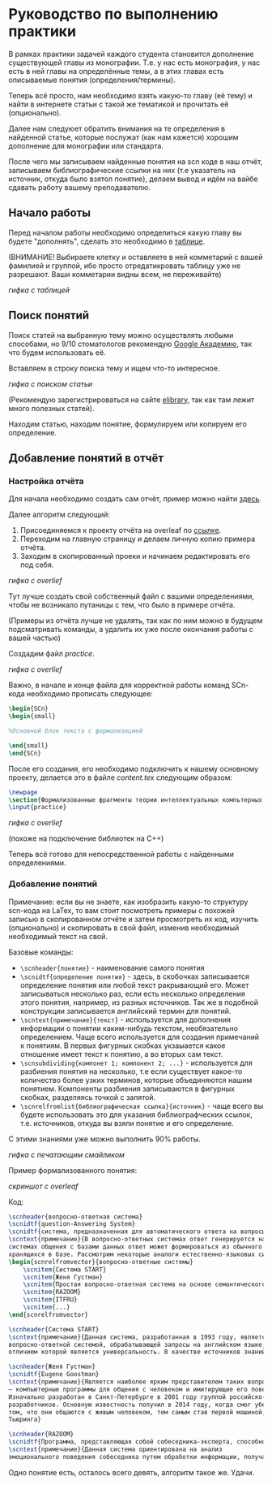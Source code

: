 # Руководство по выполнению практики
В рамках практики задачей каждого студента становится дополнение существующей главы из монографии. Т.е. у нас есть монография, у нас есть в ней главы на определённые темы, а в этих главах есть описываемые понятия (определения/термины).

Теперь всё просто, нам необходимо взять какую-то главу (её тему) и найти в интернете статьи с такой же тематикой и прочитать её (опционально).

Далее нам следуюет обратить внимания на те определения в найденной статье, которые послужат (как нам кажется) хорошим дополнение для монографии или стандарта.

После чего мы записываем найденные понятия на scn коде в наш отчёт, записываем библиографические ссылки на них (т.е указатель на источник, откуда было взятол понятие), делаем вывод и идём на вайбе сдавать работу вашему преподавателю.

## Начало работы
Перед началом работы необходимо определиться какую главу вы будете "дополнять", сделать это необходимо в [таблице](https://docs.google.com/spreadsheets/d/1xcR9IC5qsCP4gtq0eL4nDYyJ7BdNZp_Fi16MQDGd4e4/edit#gid=2081981130).

(ВНИМАНИЕ! Выбираете клетку и оставляете в ней комметарий с вашей фамилией и группой, ибо просто отредатикровать таблицу уже не разрешают. Ваши комметарии видны всем, не переживайте)

*гифка с таблицей*

## Поиск понятий

Поиск статей на выбранную тему можно осуществлять любыми способами, но 9/10 стоматологов рекомендую [Google Академию](https://scholar.google.com/), так что будем использовать её.

Вставляем в строку поиска тему и ищем что-то интересное.

*гифка с поиском статьи*

(Рекомендую зарегистрироваться на сайте [elibrary](https://www.elibrary.ru/defaultx.asp?), так как там лежит много полезных статей).

Находим статью, находим понятие, формулируем или копируем его определение.

## Добавление понятий в отчёт
### Настройка отчёта
Для начала необходимо создать сам отчёт, пример можно найти [здесь](https://www.overleaf.com/read/cjtjbmnbgqrh#6a9cb3).

Далее алгоритм следующий:

1. Присоединяемся к проекту отчёта на overleaf по [ссылке](https://www.overleaf.com/read/cjtjbmnbgqrh#6a9cb3).
2. Переходим на главную страницу и делаем личную копию примера отчёта.
3. Заходим в скопированный проеки и начинаем редактировать его под себя.

*гифка с overlief*

Тут лучше создать свой собственный файл с вашими определениями, чтобы не возникало путаницы с тем, что было в примере отчёта.

(Примеры из отчёта лучше не удалять, так как по ним можно в будущем подсматривать команды, а удалить их уже после окончания работы с вашей частью)

Создадим файл *practice*.

*гифка с overlief*

Важно, в начале и конце файла для корректной работы команд SCn-кода необходимо прописать следующее:
```LaTex
\begin{SCn}
\begin{small}

%Основной блок текста с формализацией

\end{small}
\end{SCn}
```

После его создания, его необходимо подключить к нашему основному проекту, делается это в файле *content.tex* следующим образом:

```LaTex
\newpage
\section{Формализованные фрагменты теории интеллектуальных компьтерных систем и технологий их разработки}
\input{practice}
```

*гифка с overlief*

(похоже на подключение библиотек на C++)

Теперь всё готово для непосредственной работы с найденными определениями.

### Добавление понятий

Примечание: если вы не знаете, как изобразить какую-то структуру scn-кода на LaTex, то вам стоит посмотреть примеры с похожей записью в скопированном отчёте и затем просмотреть их код, изучить (опционально) и скопировать в свой файл, изменив необходимый необходимый текст на свой.

Базовые команды:

* `\scnheader{понятие}` - наименование самого понятия
* `\scnidtf{определение понятия}` - здесь, в скобочках записывается определение понятия или любой текст ракрывающий его. Может записываться несколько раз, если есть несколько определения этого понятия, например, из разных источников.
  Так же в подобной конструкции записывается английский термин для понятий.
* `\scntext{примечание}{текст}` - используется для дополнения информации о понятии каким-нибудь текстом, необязательно определением. Чаще всего используется для создания примечаний к понятиям. В первых фигурных скобках укзаыается какое отношение имеет текст к понятию, а во вторых сам текст.
* `\scnsubdividing{компонет 1; компонент 2; ...}` - используется для разбиения понятия на несколько, т.е если существует какое-то количество более узких терминов, которые объединяются нашим понятием. Компоненты разбиения записываются
  в фигурных скобках, разделяясь точкой с запятой.
* `\scnrelfromlist{библиографическая ссылка}{источник}` - чаще всего вы будете использовать это для указания библиографческих ссылок, т.е. источников, откуда вы взяли понятие и его определение.

С этими знаниями уже можно выполнить 90% работы.

*гифка с печатающим смайликом*

Пример формализованного понятия:

*скриншот с overleaf*

Код:

```LaTex
\scnheader{вопросно-ответная система}
\scnidtf{question-Answering System}
\scnidtf{система, предназначенная для автоматического ответа на вопросы, заданные на естественном языке}
\scntext{примечание}{В вопросно-ответных системах ответ генерируется на языке запроса, в то время как в
системах общения с базами данных ответ может формироваться из обычного набора данных,
хранящихся в базе. Рассмотрим некоторые аналоги естественно-языковых систем.}
\begin{scnrelfromvector}{вопросно-ответные системы}
    \scnitem{Система START}
    \scnitem{Женя Густман}
    \scnitem{Простая вопросно-ответная система на основе семантического анализатора русского языка}
    \scnitem{RAZOOM}
    \scnitem{ITFRU}
    \scnitem{...}
\end{scnrelfromvector}

\scnheader{Система START}
\scntext{примечание}{Данная система, разработанная в 1993 году, является наиболее известной и общей
вопросно-ответной системой, обрабатывающей запросы на английском языке, главным
отличием которой является универсальность. В качестве источников знаний использует собственную базу знаний, а также сеть Интернет.}

\scnheader{Женя Густман}
\scnidtf{Eugene Goostman}
\scntext{примечание}{Является наиболее ярким представителем таких вопросно-ответных систем, как чатботы
– компьютерные программы для общения с человеком и имитирующие его поведение.
Изначально разработан в Санкт-Петербурге в 2001 году группой российско-украинских
разработчиков. Основную известность получил в 2014 году, когда смог убедить 33% судей в
том, что они общаются с живым человеком, тем самым став первой машиной, прошедшей тест
Тьюринга}

\scnheader{RAZOOM}
\scnidtf{Программа, представляющая собой собеседника-эксперта, способного поддерживать диалог с пользователем в режиме социальной сети.}
\scntext{примечание}{Данная система ориентирована на анализ
эмоционального поведения собеседника путем обработки информации, получаемой в процессе диалога.}
```

Одно понятие есть, осталось всего девять, алгоритм такое же. Удачи.


